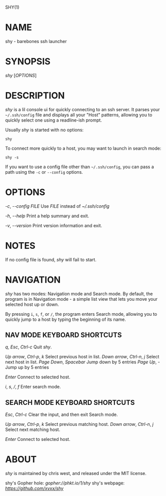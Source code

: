 SHY(1)

# NAME

shy - barebones ssh launcher

# SYNOPSIS

_shy_ [_OPTIONS_]

# DESCRIPTION

_shy_ is a lil console ui for quickly connecting to an ssh server. It
parses your `~/.ssh/config` file and displays all your "Host"
patterns, allowing you to quickly select one using a readline-ish
prompt.

Usually _shy_ is started with no options:

	shy

To connect more quickly to a host, you may want to launch in search
mode:

	shy -s

If you want to use a config file other than `~/.ssh/config`,
you can pass a path using the `-c` or `--config` options.

# OPTIONS

_-c_, _--config_ _FILE_
	Use _FILE_ instead of _~/.ssh/config_

_-h_, _--help_
	Print a help summary and exit.

_-v_, _--version_
	Print version information and exit.

# NOTES

If no config file is found, _shy_ will fail to start.

# NAVIGATION

_shy_ has two modes: Navigation mode and Search mode. By default, the
program is in Navigation mode - a simple list view that lets you move
your selected host up or down.

By pressing `i`, `s`, `f`, or `/`, the program enters Search mode,
allowing you to quickly jump to a host by typing the beginning of its
name.

## NAV MODE KEYBOARD SHORTCUTS

_q_, _Esc_, _Ctrl-c_
	Quit _shy_.

_Up arrow_, _Ctrl-p_, _k_
	Select previous host in list.
_Down arrow_, _Ctrl-n_, _j_
	Select next host in list.
_Page Down_, _Spacebar_
	Jump down by 5 entries
_Page Up_, _-_
	Jump up by 5 entries

_Enter_
	Connect to selected host.

_i_, _s_, _/_, _f_
	Enter search mode.

## SEARCH MODE KEYBOARD SHORTCUTS

_Esc_, _Ctrl-c_
	Clear the input, and then exit Search mode.

_Up arrow_, _Ctrl-p_, _k_
	Select previous matching host.
_Down arrow_, _Ctrl-n_, _j_
	Select next matching host.

_Enter_
	Connect to selected host.

# ABOUT

_shy_ is maintained by chris west, and released under the MIT license.

shy's Gopher hole:
	_gopher://phkt.io/1/shy_
shy's webpage:
	_https://github.com/xvxx/shy_
